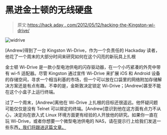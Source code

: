 # 黑进金士顿的无线硬盘

> 原文:[https://hack aday . com/2012/05/12/hacking-the-Kingston-wi-drive/](https://hackaday.com/2012/05/12/hacking-the-kingston-wi-drive/)

![](../Images/1cf3772625cbd0e07b90951ed697d656.png "widrive")

[Andrew]得到了一台 Kingston Wi-Drive，作为一个负责任的 Hackaday 读者，他花了一个周末的大部分时间来研究如何在这个闪亮的新玩具上扎根

金士顿 Wi-Drive 是一款小型电池供电的闪存驱动器，在一个小巧紧凑的外壳中带有 wi-fi 适配器。尽管 Kingston 通过宣传 Wi-Drive 来扩展 iOS 和 Android 设备的存储空间，寻求一个相当利基的市场，但一个可以放在口袋里的网络附加存储解决方案还是有点有趣。不幸的是，金斯敦决定锁定 Wi-Drive；[Andrew]甚至不能在这个小盒子上运行终端。

过了一个周末，[Andrew]离他在 Wi-Drive 上扎根的目标还很遥远。他怀疑问题可能仅仅是没有 Telnet 可以绑定的终端。[Andrew]意识到他在这方面有点力不从心，决定向在嵌入式 Linux 环境方面更有经验的人开放他的研究。如果你一直在玩 Wi-Drive，或者你想要一个微型电池供电的 NAS，请在提示行上给我们发送一些东西[，我们将跟进这篇文章。](http://hackaday.com/contact-hack-a-day/)